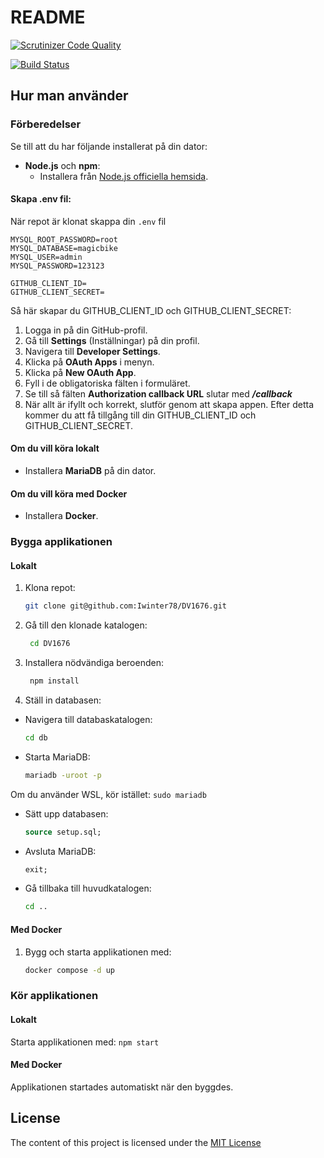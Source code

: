 # README
[![Scrutinizer Code Quality](https://scrutinizer-ci.com/g/Iwinter78/DV1676/badges/quality-score.png?b=main&s=dd5f89243c5c23c76581baa5111fa95c1988200a)](https://scrutinizer-ci.com/g/Iwinter78/DV1676/?branch=main)

[![Build Status](https://scrutinizer-ci.com/g/Iwinter78/DV1676/badges/build.png?b=main&s=0cae53a69b22388695801fc9c4d12f862708edfa)](https://scrutinizer-ci.com/g/Iwinter78/DV1676/build-status/main)

## Hur man använder

### Förberedelser

Se till att du har följande installerat på din dator:

- **Node.js** och **npm**:
  - Installera från [Node.js officiella hemsida](https://nodejs.org/en/download/package-manager).

#### Skapa .env fil:
När repot är klonat skappa din `.env` fil

   ```env
   MYSQL_ROOT_PASSWORD=root
   MYSQL_DATABASE=magicbike
   MYSQL_USER=admin
   MYSQL_PASSWORD=123123

   GITHUB_CLIENT_ID=
   GITHUB_CLIENT_SECRET=
   ```

Så här skapar du GITHUB_CLIENT_ID och GITHUB_CLIENT_SECRET:
1. Logga in på din GitHub-profil.
2. Gå till **Settings** (Inställningar) på din profil.
3. Navigera till **Developer Settings**.
4. Klicka på **OAuth Apps** i menyn.
5. Klicka på **New OAuth App**.
6. Fyll i de obligatoriska fälten i formuläret.
7. Se till så fälten **Authorization callback URL** slutar med ***/callback***
8. När allt är ifyllt och korrekt, slutför genom att skapa appen.
Efter detta kommer du att få tillgång till din GITHUB_CLIENT_ID och GITHUB_CLIENT_SECRET.

#### Om du vill köra lokalt

- Installera **MariaDB** på din dator.

#### Om du vill köra med Docker

- Installera **Docker**.

### Bygga applikationen

#### Lokalt

1. Klona repot:
   ```bash
   git clone git@github.com:Iwinter78/DV1676.git

2. Gå till den klonade katalogen:
   ```bash
    cd DV1676

3. Installera nödvändiga beroenden:
   ```bash
    npm install

4. Ställ in databasen:
- Navigera till databaskatalogen:
    ```bash
    cd db
- Starta MariaDB:
    ```bash
    mariadb -uroot -p
Om du använder WSL, kör istället:
    `sudo mariadb`
- Sätt upp databasen:
    ```sql
    source setup.sql;
- Avsluta MariaDB:
    ```sql
    exit;
- Gå tillbaka till huvudkatalogen:
    ```bash
    cd ..

#### Med Docker
1. Bygg och starta applikationen med:
    ```bash
    docker compose -d up

### Kör applikationen

#### Lokalt
Starta applikationen med:
    `npm start`

#### Med Docker
Applikationen startades automatiskt när den byggdes.

## License

The content of this project is licensed under the [MIT License](./LICENSE)